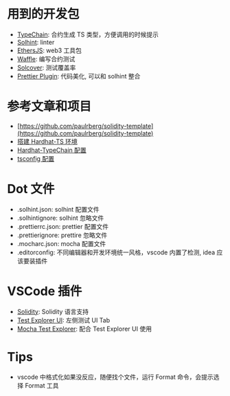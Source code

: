 # 用到的开发包

-   [TypeChain](https://github.com/ethereum-ts/TypeChain): 合约生成 TS 类型，方便调用的时候提示
-   [Solhint](https://github.com/protofire/solhint): linter
-   [EthersJS](https://github.com/ethers-io/ethers.js/): web3 工具包
-   [Waffle](https://github.com/EthWorks/Waffle): 编写合约测试
-   [Solcover](https://github.com/sc-forks/solidity-coverage): 测试覆盖率
-   [Prettier Plugin](https://github.com/prettier-solidity/prettier-plugin-solidity): 代码美化, 可以和 solhint 整合

# 参考文章和项目

-   [https://github.com/paulrberg/solidity-template](https://github.com/paulrberg/solidity-template)
-   [搭建 Hardhat-TS 环境](https://rahulsethuram.medium.com/the-new-solidity-dev-stack-buidler-ethers-waffle-typescript-tutorial-f07917de48ae)
-   [Hardhat-TypeChain 配置](https://github.com/dethcrypto/TypeChain/tree/master/packages/hardhat)
-   [tsconfig 配置](https://www.tslang.cn/docs/handbook/tsconfig-json.html)

# Dot 文件

-   .solhint.json: solhint 配置文件
-   .solhintignore: solhint 忽略文件
-   .prettierrc.json: prettier 配置文件
-   .prettierignore: prettire 忽略文件
-   .mocharc.json: mocha 配置文件
-   .editorconfig: 不同编辑器和开发环境统一风格，vscode 内置了检测, idea 应该要装插件

# VSCode 插件

-   [Solidity](https://marketplace.visualstudio.com/items?itemName=JuanBlanco.solidity): Solidity 语言支持
-   [Test Explorer UI](https://marketplace.visualstudio.com/items?itemName=hbenl.vscode-test-explorer): 左侧测试 UI Tab
-   [Mocha Test Explorer](https://marketplace.visualstudio.com/items?itemName=hbenl.vscode-mocha-test-adapter): 配合 Test Explorer UI 使用

# Tips

-   vscode 中格式化如果没反应，随便找个文件，运行 Format 命令，会提示选择 Format 工具
